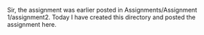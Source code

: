 Sir, the assignment was earlier posted in Assignments/Assignment 1/assignment2. Today I have created this directory and posted the 
assignment here.
